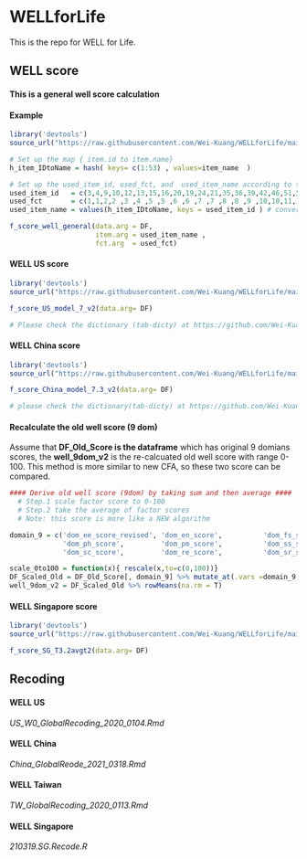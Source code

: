 # WELLforLife
This is  the repo for WELL for Life.




## WELL score
#### This is a general well score calculation

#### Example ####
```R
library('devtools')
source_url("https://raw.githubusercontent.com/Wei-Kuang/WELLforLife/main/2021_0115.General_Function_well_score.R")

# Set up the map { item.id to item.name}
h_item_IDtoName = hash( keys= c(1:53) , values=item_name  )

# Set up the used_item_id, used_fct, and  used_item_name according to the model
used_item_id   = c(3,4,9,10,12,13,15,16,20,19,24,21,35,36,39,42,46,51,52)
used_fct       = c(1,1,2,2 ,3 ,4 ,5 ,5 ,6 ,6 ,7 ,7 ,8 ,8 ,9 ,10,10,11,11) %>% as.character()
used_item_name = values(h_item_IDtoName, keys = used_item_id ) # convert item.id to item.name

f_score_well_general(data.arg = DF, 
                     item.arg = used_item_name , 
                     fct.arg  = used_fct)
```



#### WELL US score

```R
library('devtools')
source_url("https://raw.githubusercontent.com/Wei-Kuang/WELLforLife/main/0923.function_well_score_US_model7_version2.R")

f_score_US_model_7_v2(data.arg= DF)

# Please check the dictionary (tab-dicty) at https://github.com/Wei-Kuang/WELLforLife/blob/main/CFA_US_Model%207.%2009-23-20.JL.xlsx
```




#### WELL China score

```R
library('devtools')
source_url("https://raw.githubusercontent.com/Wei-Kuang/WELLforLife/main/2020.1012.function_well_score_China_model7.3_version2.R")

f_score_China_model_7.3_v2(data.arg= DF)

# please check the dictionary(tab-dicty) at https://github.com/Wei-Kuang/WELLforLife/blob/main/CFA_China_Model%207.3_10-12-20.JL.xlsx
```

#### Recalculate the old well score (9 dom)
Assume that **DF_Old_Score is the dataframe** which has original 9 domians scores, the **well_9dom_v2** is the re-calcuated old well score with range 0-100. This method is more similar to new CFA, so these two score can be compared.
```R
#### Derive old well score (9dom) by taking sum and then average ####
  # Step.1 scale factor score to 0-100
  # Step.2 take the average of factor scores
  # Note: this score is more like a NEW algorithm

domain_9 = c('dom_ee_score_revised', 'dom_en_score',          'dom_fs_score', 
             'dom_ph_score',         'dom_pm_score',          'dom_ss_score', 
             'dom_sc_score',         'dom_re_score',          'dom_sr_score_revised')

scale_0to100 = function(x){ rescale(x,to=c(0,100))}
DF_Scaled_Old = DF_Old_Score[, domain_9] %>% mutate_at(.vars =domain_9, .funs = scale_0to100)
well_9dom_v2 = DF_Scaled_Old %>% rowMeans(na.rm = T)
```


#### WELL Singapore score
```R
library('devtools')
source_url("https://raw.githubusercontent.com/Wei-Kuang/WELLforLife/main/210319.SG.wellscore.T3.2avgt2.R")

f_score_SG_T3.2avgt2(data.arg= DF)

```



## Recoding

#### WELL US
*US_W0_GlobalRecoding_2020_0104.Rmd*

#### WELL China
*China_GlobalReode_2021_0318.Rmd*

#### WELL Taiwan
*TW_GlobalRecoding_2020_0113.Rmd*

#### WELL Singapore
*210319.SG.Recode.R*

